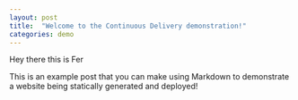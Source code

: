 ```yaml
---
layout: post
title:  "Welcome to the Continuous Delivery demonstration!"
categories: demo
---
```


Hey there this is Fer

This is an example post that you can make using Markdown to demonstrate a website being statically generated and deployed!
